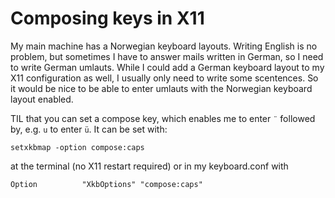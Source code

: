 # Composing keys in X11

My main machine has a Norwegian keyboard layouts. Writing English is no
problem, but sometimes I have to answer mails written in German, so
I need to write German umlauts. While I could add a German keyboard layout
to my X11 configuration as well, I usually only need to write some
scentences. So it would be nice to be able to enter umlauts with the
Norwegian keyboard layout enabled.

TIL that you can set a compose key, which enables me to enter `¨` followed
by, e.g. `u` to enter `ü`. It can be set with:

    setxkbmap -option compose:caps

at the terminal (no X11 restart required) or in my keyboard.conf with

    Option          "XkbOptions" "compose:caps"

